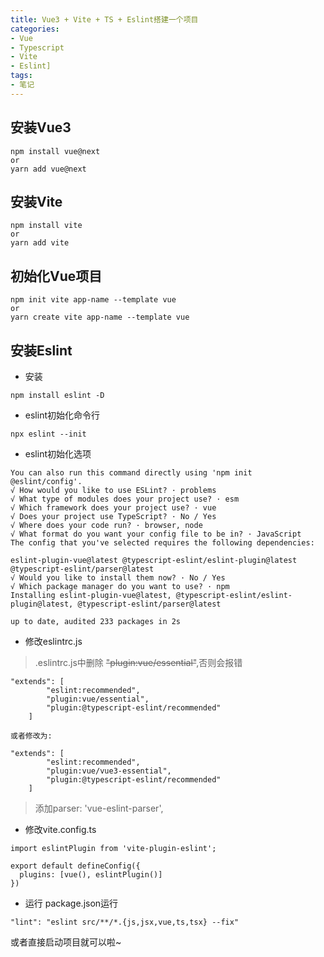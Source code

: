 ```yaml
---
title: Vue3 + Vite + TS + Eslint搭建一个项目
categories:
- Vue
- Typescript
- Vite
- Eslint]
tags:
- 笔记
---
```


## 安装Vue3

```shell
npm install vue@next
or
yarn add vue@next
```

## 安装Vite
```shell
npm install vite
or
yarn add vite
```

## 初始化Vue项目
```shell
npm init vite app-name --template vue
or
yarn create vite app-name --template vue
```

## 安装Eslint

- 安装
```shell
npm install eslint -D
```

- eslint初始化命令行
```shell
npx eslint --init
```

- eslint初始化选项
```shell
You can also run this command directly using 'npm init @eslint/config'.
√ How would you like to use ESLint? · problems
√ What type of modules does your project use? · esm
√ Which framework does your project use? · vue
√ Does your project use TypeScript? · No / Yes
√ Where does your code run? · browser, node
√ What format do you want your config file to be in? · JavaScript
The config that you've selected requires the following dependencies:

eslint-plugin-vue@latest @typescript-eslint/eslint-plugin@latest @typescript-eslint/parser@latest
√ Would you like to install them now? · No / Yes
√ Which package manager do you want to use? · npm
Installing eslint-plugin-vue@latest, @typescript-eslint/eslint-plugin@latest, @typescript-eslint/parser@latest

up to date, audited 233 packages in 2s
```

- 修改eslintrc.js

> .eslintrc.js中删除 ~~"plugin:vue/essential"~~,否则会报错
```shell
"extends": [
        "eslint:recommended",
        "plugin:vue/essential",
        "plugin:@typescript-eslint/recommended"
    ]
    
或者修改为:

"extends": [
        "eslint:recommended",
        "plugin:vue/vue3-essential",
        "plugin:@typescript-eslint/recommended"
    ]    
```
> 添加parser: 'vue-eslint-parser',
 

- 修改vite.config.ts
```shell
import eslintPlugin from 'vite-plugin-eslint';

export default defineConfig({
  plugins: [vue(), eslintPlugin()]
})
```

- 运行
  package.json运行
```shell
"lint": "eslint src/**/*.{js,jsx,vue,ts,tsx} --fix"
```
  或者直接启动项目就可以啦~
